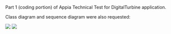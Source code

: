Part 1 (coding portion) of Appia Technical Test for DigitalTurbine application.

Class diagram and sequence diagram were also requested:

<img src="http://content.screencast.com/users/chadschultz/folders/Jing/media/e2074bda-a578-4096-a16c-86620b4e8e91/2016-01-24_2136.png"/>

<img src="http://content.screencast.com/users/chadschultz/folders/Jing/media/a3e0ff00-3ae9-450e-8862-e47a54795e00/2016-01-24_2206.png"/>

